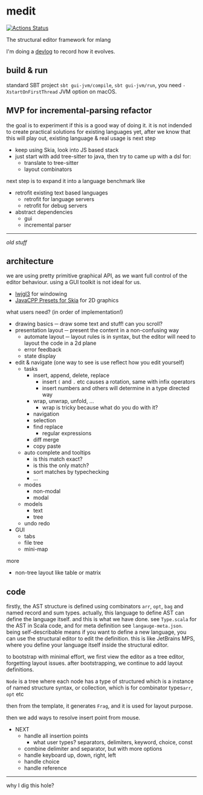 # medit

[![Actions Status](https://github.com/molikto/medit/workflows/main/badge.svg)](https://github.com/molikto/medit/actions)

The structural editor framework for mlang
 

I'm doing a [devlog](https://molikto.github.io/posts/05-growing-a-structural-editor.html) to record how it evolves.
 
 
 
## build & run

standard SBT project `sbt gui-jvm/compile`, `sbt gui-jvm/run`, you need `-XstartOnFirstThread` JVM option on macOS.


## MVP for incremental-parsing refactor


the goal is to experiment if this is a good way of doing it. it is not indended to create practical solutions for existing languages yet, after we know that this will play out, existing language & real usage is next step

* keep using Skia, look into JS based stack
* just start with add tree-sitter to java, then try to came up with a dsl for:
    * translate to tree-sitter
    * layout combinators
    
next step is to expand it into a language benchmark like 

* retrofit existing text based languages
    * retrofit for language servers
    * retrofit for debug servers
* abstract dependencies
    * gui
    * incremental parser

    
---- 

*old stuff*

## architecture
 
 we are using pretty primitive graphical API, as we want full control of the editor behaviour.
 using a GUI toolkit is not ideal for us.
 
* [lwjgl3](https://github.com/LWJGL/lwjgl3) for windowing
* [JavaCPP Presets for Skia](https://github.com/bytedeco/javacpp-presets/tree/master/skia) for 2D graphics
 
what users need? (in order of implementation!)

* drawing basics ─ draw some text and stuff! can you scroll?
* presentation layout ─ present the content in a non-confusing way
    * automate layout ─ layout rules is in syntax, but the editor will need to layout the code in a 2d plane
    * error feedback
    * state display
* edit & navigate (one way to see is use reflect how you edit yourself)
    * tasks
        * insert, append, delete, replace
            * insert `(` and `.` etc causes a rotation, same with infix operators
            * insert numbers and others will determine in a type directed way
        * wrap, unwrap, unfold, ...
            * wrap is tricky because what do you do with it?
        * navigation
        * selection
        * find replace
            * regular expressions
        * diff merge
        * copy paste
    * auto complete and tooltips
        * is this match exact?
        * is this the only match?
        * sort matches by typechecking
        * ...
    * modes
        * non-modal
        * modal
    * models
        * text
        * tree
    * undo redo
* GUI
    * tabs
    * file tree
    * mini-map
   
more

* non-tree layout like table or matrix
 
## code

firstly, the AST structure is defined using combinators `arr`, `opt`, `bag` and named record and sum types. actually, this language to define AST can define the language itself. and this is what we have done. see `Type.scala` for the AST in Scala code, and for meta definition see `langauge-meta.json`. being self-describable means if you want to define a new language, you can use the structural editor to edit the definition. this is like JetBrains MPS, where you define your language itself inside the structural editor.

to bootstrap with minimal effort, we first view the editor as a tree editor, forgetting layout issues. after bootstrapping, we continue to add layout definitions.

`Node` is a tree where each node has a type of structured which is a instance of named structure syntax, or collection, which is for combinator types`arr`, `opt` etc

then from the template, it generates `Frag`, and it is used for layout purpose.

then we add ways to resolve insert point from mouse.

* NEXT
   * handle all insertion points
      * what user types? separators, delimiters, keyword, choice, const
   * combine delimiter and separator, but with more options
   * handle keyboard up, down, right, left
   * handle choice
   * handle reference



---------


why I dig this hole?


 
